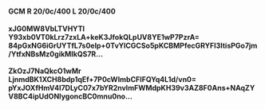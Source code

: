 #### GCM R 20/0c/400 L 20/0c/400
**xJG0MW8VbLTVHYTI**<br/>**Y93xb0VT0kLrz7zxLA+keK3JfokQLpUV8YE1wP7PzrA=**<br/>**84pGxNG6iGrUYTfL7s0elp+0TvYlCGCSo5pKCBMPfecGRYFI3ltisPGo7jm/YtfxNBsMz0gikMIkQS7R...**<br/><br/>
**ZkOzJ7NaQkcO1wMr**<br/>**LjnmdBK1XCH8bdp1qEf+7P0cWImbCFIFQYq4L1d/vn0=**<br/>**pYxJOXfHmV4I7DLyC07x7bYR2nvlmFWMdpKH39v3AZ8F0Ans+NAqZYV8BC4ipUdONIygoncBC0mnu0no...**